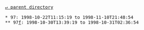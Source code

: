 <pre>
  <a href="../">&#x21b5; parent directory</a>
  
  * 97: 1998-10-22T11:15:19 to 1998-11-10T21:48:54
  ** 97<a href="f">f</a>: 1998-10-30T13:39:19 to 1998-10-31T02:36:54
</pre>
